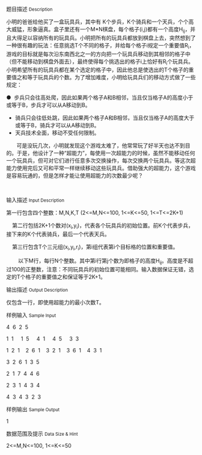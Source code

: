 <div class="panel panel-default">
<div class="area-title">
<span>
题目描述
<small>Description</small>
</span></div>
<div class="panel-body">

<p>小明的爸爸给他买了一盒玩具兵，其中有 K个步兵，K个骑兵和一个天兵，个个高大威猛，形象逼真。盒子里还有一个M*N棋盘，每个格子(i,j)都有一个高度H<sub>ij</sub>，并且大得足以容纳所有的玩具兵。小明把所有的玩具兵都放到棋盘上去，突然想到了一种很有趣的玩法：任意挑选T个不同的格子，并给每个格子i规定一个重要值R<sub>i­­</sub>，游戏的目标就是每次沿东南西北之一的方向把一个玩具兵移动到其相邻的格子中（但不能移动到棋盘外面去），最终使得每个挑选出的格子i上恰好有R<sub>i</sub>个玩具兵。小明希望所有的玩具兵都在某个选定的格子中，因此他总是使选出的T个格子的重要值之和等于玩具兵的个数。为了增加难度，小明给玩具兵们的移动方式做了一些规定：</p>
<p>●  步兵只会往高处爬，因此如果两个格子A和B相邻，当且仅当格子A的高度小于或等于B，步兵才可以从A移动到B。</p>
<ul>
<li>骑兵只会往低处跳，因此如果两个格子A和B相邻，当且仅当格子A的高度大于或等于B，骑兵才可以从A移动到B。</li>
<li>天兵技术全面，移动不受任何限制。</li>
</ul>
<p>       可是没玩几次，小明就发现这个游戏太难了，他常常玩了好半天也达不到目的。于是，他设计了一种“超能力”，每使用一次超能力的时候，虽然不能移动任何一个玩具兵，但可对它们进行任意多次交换操作，每次交换两个玩具兵。等这次超能力使用完后又可和平常一样继续移动这些玩具兵。借助强大的超能力，这个游戏是容易玩通的，但是怎样才能让使用超能力的次数最少呢？</p>
<p><strong> </strong></p>

</div>
</div>

<div class="panel panel-default">
<div class="area-title">
<span>
输入描述
<small>Input Description</small>
</span></div>
<div class="panel-body">
<p>第一行包含四个整数：M,N,K,T (2&lt;=M,N&lt;=100, 1&lt;=K&lt;=50, 1&lt;=T&lt;=2K+1)</p>
<p>    第二行包括2K+1个数对(x<sub>i</sub>,y<sub>i</sub>)，代表各个玩具兵的初始位置。前K个代表步兵，接下来的K个代表骑兵，最后一个代表天兵。</p>
<p>    第三行包含T个三元组(x<sub>i</sub>,y<sub>i</sub>,r<sub>i</sub>)，第i组代表第i个目标格的位置和重要值。</p>
<p>        以下M行，每行N个整数。其中第i行第j个数为即格子的高度H<sub>ij</sub>。高度是不超过100的正整数，注意：不同玩具兵的初始位置可能相同。输入数据保证无错，选定的T个格子的重要值之和保证等于2K+1。</p>

</div>
</div>
<div  class="panel panel-default">
<div class="area-title">
<span>
输出描述
<small>Output Description</small>
</span></div>
<div class="panel-body">

<p>仅包含一行，即使用超能力的最小次数T。</p>

</div>
</div>


<div class="panel panel-default">
<div class="area-title">
<span>
样例输入
<small>Sample Input</small>
</span></div>
<div class="panel-body">
<p>4  6  2  5</p>
<p>1  1     1  5     4  1     4  5     3  3</p>
<p>1  2  1    2  6  1    3  2  1    3  6  1    4  3  1</p>
<p>3  2  6  1  3  5</p>
<p>2  1  7  4  4  6</p>
<p>2  3  1  4  3  4</p>
<p>4  3  4  3  2  3</p>

</div>
</div>

<div class="panel panel-default">
<div class="area-title">
<span>
样例输出
<small>Sample Output</small>
</span></div>
<div class="panel-body">
<p>1</p>

</div>
</div>

<div class="panel panel-default">
<div class="area-title">
<span>
数据范围及提示
<small>Data Size & Hint</small>
</span></div>
<div class="panel-body">
<p>2&lt;=M,N&lt;=100, 1&lt;=K&lt;=50</p>
</div>
</div>
